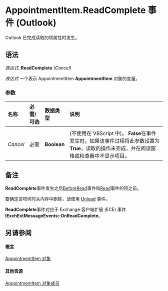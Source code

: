 
# AppointmentItem.ReadComplete 事件 (Outlook)
Outlook 已完成读取的项属性时发生。

## 语法

 _表达式_. **ReadComplete** _(Cancel)_

 _表达式_ 一个表示 AppointmentItem **AppointmentItem** 对象的变量。


### 参数



|**名称**|**必需/可选**|**数据类型**|**说明**|
|:-----|:-----|:-----|:-----|
|||||
| _Cancel_|必需|**Boolean**|(不使用在 VBScript 中)。 **False**在事件发生时。如果该事件过程将此参数设置为 **True**，读取的操作未完成，并在阅读窗格或检查器中不显示项目。|

## 备注

 **ReadComplete**事件发生之后[BeforeRead](c5a696e6-96c3-ac4f-d81b-e103b8c091c5.md)事件和[Read](aa39ec06-19ed-4655-6990-e4c4c45649d5.md)事件的项之前。

要确定该项何时从内存中删除，请使用 [Unload](9629cf4d-99e7-c751-0543-15daf41df49c.md) 事件。

 **ReadComplete**事件对应于 Exchange 客户端扩展 (ECE) 事件 **IExchExtMessageEvents::OnReadComplete**。


## 另请参阅


#### 概念


[AppointmentItem 对象](204a409d-654e-27aa-643a-8344c631b82d.md)
#### 其他资源


[AppointmentItem 对象成员](c72c459d-6d3c-7a05-aa4a-b1b767ddc0b2.md)